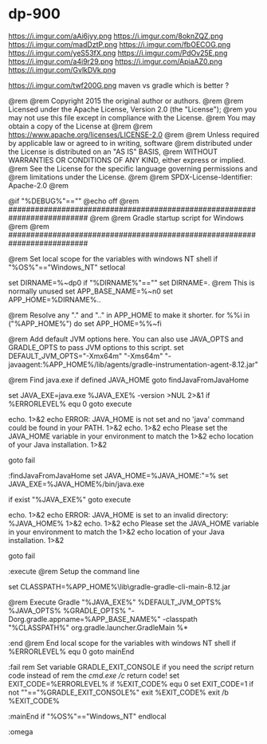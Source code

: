 # dp-900

https://i.imgur.com/aAi6jyy.png
https://i.imgur.com/8oknZQZ.png
https://i.imgur.com/madDztP.png
https://i.imgur.com/fbOECOG.png
https://i.imgur.com/yeS53fX.png
https://i.imgur.com/PdOv25E.png
https://i.imgur.com/a4i9r29.png
https://i.imgur.com/ApiaAZ0.png
https://i.imgur.com/GvlkDVk.png

https://i.imgur.com/twf200G.png 
maven vs gradle which is better ?


@rem
@rem Copyright 2015 the original author or authors.
@rem
@rem Licensed under the Apache License, Version 2.0 (the "License");
@rem you may not use this file except in compliance with the License.
@rem You may obtain a copy of the License at
@rem
@rem      https://www.apache.org/licenses/LICENSE-2.0
@rem
@rem Unless required by applicable law or agreed to in writing, software
@rem distributed under the License is distributed on an "AS IS" BASIS,
@rem WITHOUT WARRANTIES OR CONDITIONS OF ANY KIND, either express or implied.
@rem See the License for the specific language governing permissions and
@rem limitations under the License.
@rem
@rem SPDX-License-Identifier: Apache-2.0
@rem
 
@if "%DEBUG%"=="" @echo off
@rem ##########################################################################
@rem
@rem  Gradle startup script for Windows
@rem
@rem ##########################################################################
 
@rem Set local scope for the variables with windows NT shell
if "%OS%"=="Windows_NT" setlocal
 
set DIRNAME=%~dp0
if "%DIRNAME%"=="" set DIRNAME=.
@rem This is normally unused
set APP_BASE_NAME=%~n0
set APP_HOME=%DIRNAME%..
 
@rem Resolve any "." and ".." in APP_HOME to make it shorter.
for %%i in ("%APP_HOME%") do set APP_HOME=%%~fi
 
@rem Add default JVM options here. You can also use JAVA_OPTS and GRADLE_OPTS to pass JVM options to this script.
set DEFAULT_JVM_OPTS="-Xmx64m" "-Xms64m" "-javaagent:%APP_HOME%/lib/agents/gradle-instrumentation-agent-8.12.jar"
 
@rem Find java.exe
if defined JAVA_HOME goto findJavaFromJavaHome
 
set JAVA_EXE=java.exe
%JAVA_EXE% -version >NUL 2>&1
if %ERRORLEVEL% equ 0 goto execute
 
echo. 1>&2
echo ERROR: JAVA_HOME is not set and no 'java' command could be found in your PATH. 1>&2
echo. 1>&2
echo Please set the JAVA_HOME variable in your environment to match the 1>&2
echo location of your Java installation. 1>&2
 
goto fail
 
:findJavaFromJavaHome
set JAVA_HOME=%JAVA_HOME:"=%
set JAVA_EXE=%JAVA_HOME%/bin/java.exe
 
if exist "%JAVA_EXE%" goto execute
 
echo. 1>&2
echo ERROR: JAVA_HOME is set to an invalid directory: %JAVA_HOME% 1>&2
echo. 1>&2
echo Please set the JAVA_HOME variable in your environment to match the 1>&2
echo location of your Java installation. 1>&2
 
goto fail
 
:execute
@rem Setup the command line
 
set CLASSPATH=%APP_HOME%\lib\gradle-gradle-cli-main-8.12.jar
 
 
@rem Execute Gradle
"%JAVA_EXE%" %DEFAULT_JVM_OPTS% %JAVA_OPTS% %GRADLE_OPTS% "-Dorg.gradle.appname=%APP_BASE_NAME%" -classpath "%CLASSPATH%" org.gradle.launcher.GradleMain %*
 
:end
@rem End local scope for the variables with windows NT shell
if %ERRORLEVEL% equ 0 goto mainEnd
 
:fail
rem Set variable GRADLE_EXIT_CONSOLE if you need the _script_ return code instead of
rem the _cmd.exe /c_ return code!
set EXIT_CODE=%ERRORLEVEL%
if %EXIT_CODE% equ 0 set EXIT_CODE=1
if not ""=="%GRADLE_EXIT_CONSOLE%" exit %EXIT_CODE%
exit /b %EXIT_CODE%
 
:mainEnd
if "%OS%"=="Windows_NT" endlocal
 
:omega
